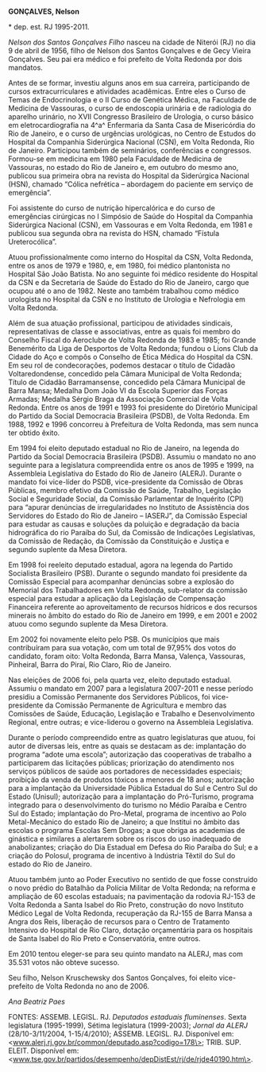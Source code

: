**GONÇALVES, Nelson**

\* dep. est. RJ 1995-2011.

*Nelson dos Santos Gonçalves Filho* nasceu na cidade de Niterói (RJ) no
dia 9 de abril de 1956, filho de Nelson dos Santos Gonçalves e de Gecy
Vieira Gonçalves. Seu pai era médico e foi prefeito de Volta Redonda por
dois mandatos.

Antes de se formar, investiu alguns anos em sua carreira, participando
de cursos extracurriculares e atividades acadêmicas. Entre eles o Curso
de Temas de Endocrinologia e o II Curso de Genética Médica, na Faculdade
de Medicina de Vassouras, o curso de endoscopia urinária e de radiologia
do aparelho urinário, no XVII Congresso Brasileiro de Urologia, o curso
básico em eletrocardiografia na 4^a^ Enfermaria da Santa Casa de
Misericórdia do Rio de Janeiro, e o curso de urgências urológicas, no
Centro de Estudos do Hospital da Companhia Siderúrgica Nacional (CSN),
em Volta Redonda, Rio de Janeiro. Participou também de seminários,
conferências e congressos. Formou-se em medicina em 1980 pela Faculdade
de Medicina de Vassouras, no estado do Rio de Janeiro e, em outubro do
mesmo ano, publicou sua primeira obra na revista do Hospital da
Siderúrgica Nacional (HSN), chamado “Cólica nefrética – abordagem do
paciente em serviço de emergência”.

Foi assistente do curso de nutrição hipercalórica e do curso de
emergências cirúrgicas no I Simpósio de Saúde do Hospital da Companhia
Siderúrgica Nacional (CSN), em Vassouras e em Volta Redonda, em 1981 e
publicou sua segunda obra na revista do HSN, chamado “Fístula
Ureterocólica”.

Atuou profissionalmente como interno do Hospital da CSN, Volta Redonda,
entre os anos de 1979 e 1980, e, em 1980, foi médico plantonista no
Hospital São João Batista. No ano seguinte foi médico residente do
Hospital da CSN e da Secretaria de Saúde do Estado do Rio de Janeiro,
cargo que ocupou até o ano de 1982. Neste ano também trabalhou como
médico urologista no Hospital da CSN e no Instituto de Urologia e
Nefrologia em Volta Redonda.

Além de sua atuação profissional, participou de atividades sindicais,
representativas de classe e associativas, entre as quais foi membro do
Conselho Fiscal do Aeroclube de Volta Redonda de 1983 e 1985; foi Grande
Benemérito da Liga de Desportos de Volta Redonda; fundou o Lions Club da
Cidade do Aço e compôs o Conselho de Ética Médica do Hospital da CSN. Em
seu rol de condecorações, podemos destacar o título de Cidadão
Voltaredondense, concedido pela Câmara Municipal de Volta Redonda;
Título de Cidadão Barramansense, concedido pela Câmara Municipal de
Barra Mansa; Medalha Dom João VI da Escola Superior das Forças Armadas;
Medalha Sérgio Braga da Associação Comercial de Volta Redonda. Entre os
anos de 1991 e 1993 foi presidente do Diretório Municipal do Partido da
Social Democracia Brasileira (PSDB), de Volta Redonda. Em 1988, 1992 e
1996 concorreu à Prefeitura de Volta Redonda, mas sem nunca ter obtido
êxito.

Em 1994 foi eleito deputado estadual no Rio de Janeiro, na legenda do
Partido da Social Democracia Brasileira (PSDB). Assumiu o mandato no ano
seguinte para a legislatura compreendida entre os anos de 1995 e 1999,
na Assembleia Legislativa do Estado do Rio de Janeiro (ALERJ). Durante o
mandato foi vice-líder do PSDB, vice-presidente da Comissão de Obras
Públicas, membro efetivo da Comissão de Saúde, Trabalho, Legislação
Social e Seguridade Social, da Comissão Parlamentar de Inquérito (CPI)
para “apurar denúncias de irregularidades no Instituto de Assistência
dos Servidores do Estado do Rio de Janeiro – IASERJ”, da Comissão
Especial para estudar as causas e soluções da poluição e degradação da
bacia hidrográfica do rio Paraíba do Sul, da Comissão de Indicações
Legislativas, da Comissão de Redação, da Comissão da Constituição e
Justiça e segundo suplente da Mesa Diretora.

Em 1998 foi reeleito deputado estadual, agora na legenda do Partido
Socialista Brasileiro (PSB). Durante o segundo mandato foi presidente da
Comissão Especial para acompanhar denúncias sobre a explosão do Memorial
dos Trabalhadores em Volta Redonda, sub-relator da comissão especial
para estudar a aplicação da Legislação de Compensação Financeira
referente ao aproveitamento de recursos hídricos e dos recursos minerais
no âmbito do estado do Rio de Janeiro em 1999, e em 2001 e 2002 atuou
como segundo suplente da Mesa Diretora.

Em 2002 foi novamente eleito pelo PSB. Os municípios que mais
contribuíram para sua votação, com um total de 97,95% dos votos do
candidato, foram oito: Volta Redonda, Barra Mansa, Valença, Vassouras,
Pinheiral, Barra do Piraí, Rio Claro, Rio de Janeiro.

Nas eleições de 2006 foi, pela quarta vez, eleito deputado estadual.
Assumiu o mandato em 2007 para a legislatura 2007-2011 e nesse período
presidiu a Comissão Permanente dos Servidores Públicos, foi
vice-presidente da Comissão Permanente de Agricultura e membro das
Comissões de Saúde, Educação, Legislação e Trabalho e Desenvolvimento
Regional, entre outras; e vice-liderou o governo na Assembleia
Legislativa.

Durante o período compreendido entre as quatro legislaturas que atuou,
foi autor de diversas leis, entre as quais se destacam as de:
implantação do programa “adote uma escola”; autorização das cooperativas
de trabalho a participarem das licitações públicas; priorização do
atendimento nos serviços públicos de saúde aos portadores de
necessidades especiais; proibição da venda de produtos tóxicos a menores
de 18 anos; autorização para a implantação da Universidade Pública
Estadual do Sul e Centro Sul do Estado (Unisul); autorização para a
implantação do Pró-Turismo, programa integrado para o desenvolvimento do
turismo no Médio Paraíba e Centro Sul do Estado; implantação do
Pro-Metal, programa de incentivo ao Polo Metal-Mecânico do estado Rio de
Janeiro; a que Institui no âmbito das escolas o programa Escolas Sem
Drogas; a que obriga as academias de ginástica e similares a alertarem
sobre os riscos do uso inadequado de anabolizantes; criação do Dia
Estadual em Defesa do Rio Paraíba do Sul; e a criação do Polosul,
programa de incentivo à Indústria Têxtil do Sul do estado do Rio de
Janeiro.

Atuou também junto ao Poder Executivo no sentido de que fosse construído
o novo prédio do Batalhão da Polícia Militar de Volta Redonda; na
reforma e ampliação de 60 escolas estaduais; na pavimentação da rodovia
RJ-153 de Volta Redonda a Santa Isabel do Rio Preto, construção do novo
Instituto Médico Legal de Volta Redonda, recuperação da RJ-155 de Barra
Mansa a Angra dos Reis, liberação de recursos para o Centro de
Tratamento Intensivo do Hospital de Rio Claro, dotação orçamentária para
os hospitais de Santa Isabel do Rio Preto e Conservatória, entre outros.

Em 2010 tentou eleger-se para seu quinto mandato na ALERJ, mas com
35.531 votos não obteve sucesso.

Seu filho, Nelson Kruschewsky dos Santos Gonçalves, foi eleito
vice-prefeito de Volta Redonda no ano de 2006.

*Ana Beatriz Paes*

FONTES: ASSEMB. LEGISL. RJ. *Deputados estaduais fluminenses*. Sexta
legislatura (1995-1999), Sétima legislatura (1999-2003); *Jornal da
ALERJ* (28/10-3/11/2004, 1-15/4/2010); ASSEMB. LEGISL. RJ. Disponível
em: \<www.alerj.rj.gov.br/common/deputado.asp?codigo=178\>; TRIB. SUP.
ELEIT. Disponível em:
\<www.tse.gov.br/partidos/desempenho/depDistEst/rj/de/rjde40190.htm\>.
